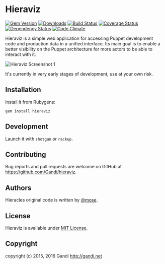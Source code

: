 Hieraviz
===============

[![Gem Version](https://img.shields.io/gem/v/hieraviz.svg)](http://rubygems.org/gems/hieraviz)
[![Downloads](http://img.shields.io/gem/dt/hieraviz.svg)](https://rubygems.org/gems/hieraviz)
[![Build Status](https://img.shields.io/travis/Gandi/hieraviz.svg)](https://travis-ci.org/Gandi/hieraviz)
[![Coverage Status](https://img.shields.io/coveralls/Gandi/hieraviz.svg)](https://coveralls.io/github/Gandi/hieraviz)
[![Dependency Status](https://gemnasium.com/Gandi/hieraviz.svg)](https://gemnasium.com/Gandi/hieraviz)
[![Code Climate](https://img.shields.io/codeclimate/github/Gandi/hieraviz.svg)](https://codeclimate.com/github/Gandi/hieraviz)


Hieraviz is a simple web application for accessing Puppet development code and production data in a unified interface. Its main goal is to enable a better visibility on the Puppet architecture for more actors to be able to interact with it.

![Hieraviz Screenshot 1](https://raw.githubusercontent.com/wiki/Gandi/hieraviz/screenshots/hieraviz1.png)

It's currently in very early stages of development, use at your own risk.

Installation 
-------------------
Install it from Rubygens:

    gem install hieraviz

Development
--------------
Launch it with `shotgun` or `rackup`.

Contributing
----------------
Bug reports and pull requests are welcome on GitHub at https://github.com/Gandi/hieraviz.

Authors
-----------
Hieracles original code is written by [@mose](https://github.com/mose).

License
-----------
Hieraviz is available under [MIT License](http://opensource.org/licenses/MIT).

Copyright
------------
copyright (c) 2015, 2016 Gandi http://gandi.net
